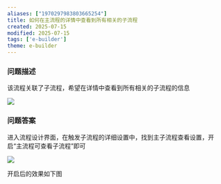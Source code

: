 ```yaml
---
aliases: ["1970297983803665254"]
title: 如何在主流程的详情中查看到所有相关的子流程
created: 2025-07-15
modified: 2025-07-15
tags: ['e-builder']
theme: e-builder
---
```


### 问题描述

该流程关联了子流程，希望在详情中查看到所有相关的子流程的信息

![](https://myhelpdoc.oss-cn-heyuan.aliyuncs.com/mdimages/80a540c8444ef10b04e47a3b82ac851c.jpg)

### 问题答案

进入流程设计界面，在触发子流程的详细设置中，找到主子流程查看设置，开启“主流程可查看子流程”即可

![](https://myhelpdoc.oss-cn-heyuan.aliyuncs.com/mdimages/5f945ff5d0a2daefab841183f8101cbb.jpg)

开启后的效果如下图

